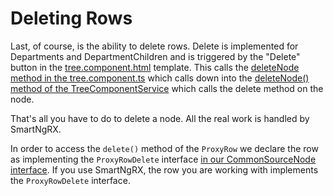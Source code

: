 # Deleting Rows

Last, of course, is the ability to delete rows. Delete is implemented for Departments and DepartmentChildren and is triggered by the "Delete" button in the [tree.component.html](https://github.com/DaveMBush/SmartNgRX/blob/main/apps/demo/src/app/shared/components/tree/tree.component.html#L121-L130) template. This calls the [deleteNode method in the tree.component.ts](https://github.com/DaveMBush/SmartNgRX/blob/main/apps/demo/src/app/shared/components/tree/tree.component.ts#L90-L93) which calls down into the [deleteNode() method of the TreeComponentService](https://github.com/DaveMBush/SmartNgRX/blob/main/apps/demo/src/app/shared/components/tree/tree-component.service.ts#L92-L97) which calls the delete method on the node.

That's all you have to do to delete a node. All the real work is handled by SmartNgRX.

In order to access the `delete()` method of the `ProxyRow` we declare the row as implementing the `ProxyRowDelete` interface [in our CommonSourceNode interface](https://github.com/DaveMBush/SmartNgRX/blob/main/apps/demo/src/app/shared/components/tree/common-source-node.interface.ts#L6). If you use SmartNgRX, the row you are working with implements the `ProxyRowDelete` interface.
